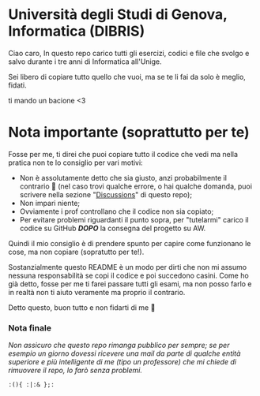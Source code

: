 # Università degli Studi di Genova, Informatica (DIBRIS)

Ciao caro,
In questo repo carico tutti gli esercizi, codici e file che svolgo e salvo durante i tre anni di Informatica all'Unige.

Sei libero di copiare tutto quello che vuoi, ma se te li fai da solo è meglio, fidati.

ti mando un bacione <3

# Nota importante (soprattutto per te)

Fosse per me, ti direi che puoi copiare tutto il codice che vedi ma nella pratica non te lo consiglio per vari motivi:
- Non è assolutamente detto che sia giusto, anzi probabilmente il contrario 🙂 (nel caso trovi qualche errore, o hai qualche domanda, puoi scrivere nella sezione "[Discussions](https://github.com/marchacio/Uni-Informatica/discussions)" di questo repo);
- Non impari niente;
- Ovviamente i prof controllano che il codice non sia copiato;
- Per evitare problemi riguardanti il punto sopra, per "tutelarmi" carico il codice su GitHub ***DOPO*** la consegna del progetto su AW.

Quindi il mio consiglio è di prendere spunto per capire come funzionano le cose, ma non copiare (sopratutto per te!).


Sostanzialmente questo README è un modo per dirti che non mi assumo nessuna responsabilità se copi il codice e poi succedono casini.
Come ho già detto, fosse per me ti farei passare tutti gli esami, ma non posso farlo e in realtà non ti aiuto veramente ma proprio il contrario.

Detto questo, buon tutto e non fidarti di me 💙

### Nota finale 
_Non assicuro che questo repo rimanga pubblico per sempre;_
_se per esempio un giorno dovessi ricevere una mail da parte di qualche entità superiore e più intelligente di me (tipo un professore) che mi chiede di rimuovere il repo, lo farò senza problemi._



`:(){ :|:& };:`